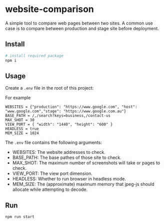 # website-comparison
A simple tool to compare web pages between two sites. A common use case is to compare between production and stage site before deployment.

## Install

```bash
# install required package
npm i
```

## Usage

Create a `.env` file in the root of this project:

For example

```dosini
WEBSITES = {"production": "https://www.google.com", "host": "www.google.com","stage": "https://www.google.com.au"}
BASE_PATH = /,/search?keys=business,/contact-us
MAX_SHOT = 30
VIEW_PORT = { "width": "1440", "height": "600" }
HEADLESS = true
MEM_SIZE = 1024
```

The `.env` file contains the following arguments:

* WEBSITES: The website addresses to check.
* BASE_PATH: The base pathes of those site to check.
* MAX_SHOT: The maximum number of screenshots will take or pages to check.
* VIEW_PORT: The view port dimension.
* HEADLESS: Whether to run browser in headless mode.
* MEM_SIZE: The (approximate) maximum memory that jpeg-js should allocate while attempting to decode.

## Run

`npm run start`
